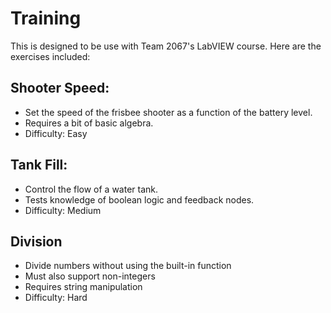 Training
========

This is designed to be use with Team 2067's LabVIEW course.
Here are the exercises included:


## Shooter Speed:
- Set the speed of the frisbee shooter as a function of the battery level.
- Requires a bit of basic algebra.
- Difficulty: Easy


## Tank Fill:
- Control the flow of a water tank.
- Tests knowledge of boolean logic and feedback nodes.
- Difficulty: Medium
 
## Division
 - Divide numbers without using the built-in function
 - Must also support non-integers
 - Requires string manipulation
 - Difficulty: Hard
